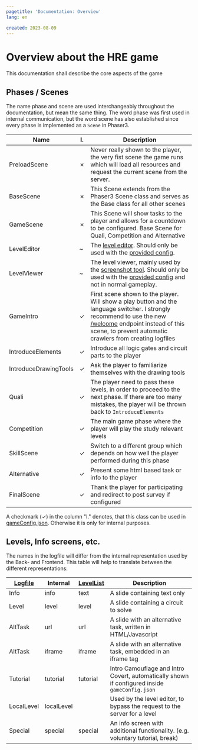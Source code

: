 ```yaml
---
pagetitle: 'Documentation: Overview'
lang: en

created: 2023-08-09
---
```


# Overview about the HRE game
This documentation shall describe the core aspects of the game

## Phases / Scenes
The name phase and scene are used interchangeably throughout the documentation, but mean the same thing. The word phase was first used in internal communication, but the word scene has also established since every phase is implemented as a `Scene` in Phaser3. 

| Name | I. |  Description |
|------|----|-------------|
| PreloadScene | ✗ | Never really shown to the player, the very fist scene the game runs which will load all resources and request the current scene from the server. |
| BaseScene | ✗ | This Scene extends from the Phaser3 Scene class and serves as the Base class for all other scenes |
| GameScene | ✗ | This Scene will show tasks to the player and allows for a countdown to be configured. Base Scene for Quali, Competition and Alternative |
| LevelEditor | ~ | The [level editor](./LevelEditor.md). Should only be used with the [provided config](./LevelEditor.md#configuration). |
| LevelViewer | ~ | The level viewer, mainly used by the [screenshot tool](). Should only be used with the [provided config](./LevelEditor.md#configuration) and not in normal gameplay. |
| GameIntro | ✓ | First scene shown to the player. Will show a play button and the language switcher. I strongly recommend to use the new [/welcome](/welcome) endpoint instead of this scene, to prevent automatic crawlers from creating logfiles |
| IntroduceElements | ✓ | Introduce all logic gates and circuit parts to the player |
| IntroduceDrawingTools | ✓ | Ask the player to familiarize themselves with the drawing tools |
| Quali | ✓ | The player need to pass these levels, in order to proceed to the next phase. If there are too many mistakes, the player will be thrown back to `IntroduceElements` |
| Competition | ✓ | The main game phase where the player will play the study relevant levels |
| SkillScene | ✓ | Switch to a different group which depends on how well the player performed during this phase |
| Alternative | ✓ | Present some html based task or info to the player |
| FinalScene | ✓ | Thank the player for participating and redirect to post survey if configured |

A checkmark (✓) in the column "I." denotes, that this class can be used in [gameConfig.json](./GameConfig.md). Otherwise it is only for internal purposes.

## Levels, Info screens, etc.
The names in the logfile will differ from the internal representation used by the Back- and Frontend. This table will help to translate between the different representations:

| [Logfile](./Logfile.md) | Internal | [LevelList](./LevelList.md) | Description |
|---|---|---|---|
| Info | info | text | A slide containing text only |
| Level | level | level | A slide containing a circuit to solve |
| AltTask | url | url | A slide with an alternative task, written in HTML/Javascript |
| AltTask | iframe | iframe | A slide with an alternative task, embedded in an iframe tag |
| Tutorial | tutorial | tutorial | Intro Camouflage and Intro Covert, automatically shown if configured inside `gameConfig.json` |
| LocalLevel | localLevel | | Used by the level editor, to bypass the request to the server for a level |
| Special | special | special | An info screen with additional functionality. (e.g. voluntary tutorial, break) |
